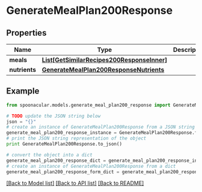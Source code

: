 # GenerateMealPlan200Response



## Properties

Name | Type | Description | Notes
------------ | ------------- | ------------- | -------------
**meals** | [**List[GetSimilarRecipes200ResponseInner]**](GetSimilarRecipes200ResponseInner.md) |  | 
**nutrients** | [**GenerateMealPlan200ResponseNutrients**](GenerateMealPlan200ResponseNutrients.md) |  | 

## Example

```python
from spoonacular.models.generate_meal_plan200_response import GenerateMealPlan200Response

# TODO update the JSON string below
json = "{}"
# create an instance of GenerateMealPlan200Response from a JSON string
generate_meal_plan200_response_instance = GenerateMealPlan200Response.from_json(json)
# print the JSON string representation of the object
print GenerateMealPlan200Response.to_json()

# convert the object into a dict
generate_meal_plan200_response_dict = generate_meal_plan200_response_instance.to_dict()
# create an instance of GenerateMealPlan200Response from a dict
generate_meal_plan200_response_form_dict = generate_meal_plan200_response.from_dict(generate_meal_plan200_response_dict)
```
[[Back to Model list]](../README.md#documentation-for-models) [[Back to API list]](../README.md#documentation-for-api-endpoints) [[Back to README]](../README.md)


